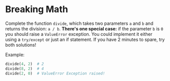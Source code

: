 # Breaking Math

Complete the function `divide`, which takes two parameters `a` and `b` and returns the division: `a / b`. **There's one special case:** if the parameter `b` is `0` you should raise a `ValueError` exception. You could implement it either using a `try/except` or just an if statement. If you have 2 minutes to spare, try both solutions!

Example:

```python
divide(4, 2)  # 2
divide(8, 2)  # 4
divide(2, 0)  # ValueError Exception raised!
```
